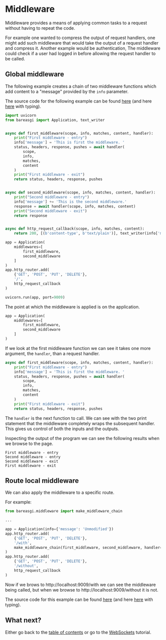 # Middleware

Middleware provides a means of applying common tasks to a request without having
to repeat the code.

For example one wanted to compress the output of request handlers, one might
add such middleware that would take the output of a request handler and compress
it. Another example would be authentication, The middleware could check if a
user had logged in before allowing the request handler to be called.

## Global middleware

The following example creates a chain of two middleware functions which add
content to a "message" provided by the `info` parameter.

The source code for the following example can be found
[here](../examples/global_middleware.py)
(and here [here](../examples/global_middleware.py) with typing).

```python
import uvicorn
from bareasgi import Application, text_writer


async def first_middleware(scope, info, matches, content, handler):
    print("First middleware - entry")
    info['message'] = 'This is first the middleware. '
    status, headers, response, pushes = await handler(
        scope,
        info,
        matches,
        content
    )
    print("First middleware - exit")
    return status, headers, response, pushes


async def second_middleware(scope, info, matches, content, handler):
    print("Second middleware - entry")
    info['message'] += 'This is the second middleware.'
    response = await handler(scope, info, matches, content)
    print("Second middleware - exit")
    return response


async def http_request_callback(scope, info, matches, content):
    return 200, [(b'content-type', b'text/plain')], text_writer(info['message'])

app = Application(
    middlewares=[
        first_middleware,
        second_middleware
    ]
)
app.http_router.add(
    {'GET', 'POST', 'PUT', 'DELETE'},
    '/',
    http_request_callback
)

uvicorn.run(app, port=9009)
```

The point at which the middleware is applied is on the application.

```python
app = Application(
    middlewares=[
        first_middleware,
        second_middleware
    ]
)
```

If we look at the first middleware function we can see it takes one more
argument, the `handler`, than a request handler.

```python
async def first_middleware(scope, info, matches, content, handler):
    print("First middleware - entry")
    info['message'] = 'This is first the middleware. '
    status, headers, response, pushes = await handler(
        scope,
        info,
        matches,
        content
    )
    print("First middleware - exit")
    return status, headers, response, pushes
```

The `handler` is the next function to call. We can see with the two print
statement that the middleware completely wraps the subsequent handler. This
gives us control of both the inputs and the outputs.

Inspecting the output of the program we can see the following results when we
browse to the page.

```
First middleware - entry
Second middleware - entry
Second middleware - exit
First middleware - exit
```

## Route local middleware

We can also apply the middleware to a specific route.

For example:

```python
from bareasgi.middleware import make_middleware_chain

...

app = Application(info={'message': 'Unmodified'})
app.http_router.add(
    {'GET', 'POST', 'PUT', 'DELETE'},
    '/with',
    make_middleware_chain(first_middleware, second_middleware, handler=http_request_callback)
)
app.http_router.add(
    {'GET', 'POST', 'PUT', 'DELETE'},
    '/without',
    http_request_callback
)
```

Now if we brows to http://localhost:9009/with we can see the middleware being
called, but when we browse to http://localhost:9009/without it is not.

The source code for this example can be found
[here](../examples/local_middleware.py)
(and here [here](../examples/local_middleware.py) with typing).

## What next?

Either go back to the [table of contents](index.md) or go
to the [WebSockets](websockets.md) tutorial.
